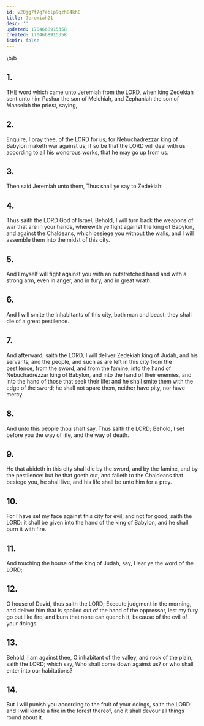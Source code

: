 ```yaml
---
id: v20jg7f7q7eblp9qzh84kh8
title: Jeremiah21
desc: ''
updated: 1704668915358
created: 1704668915358
isDir: false
---
```

\b\b
## 1.
THE word which came unto Jeremiah from the LORD, when king Zedekiah sent unto him Pashur the son of Melchiah, and Zephaniah the son of Maaseiah the priest, saying,
## 2.
Enquire, I pray thee, of the LORD for us; for Nebuchadrezzar king of Babylon maketh war against us; if so be that the LORD will deal with us according to all his wondrous works, that he may go up from us.
## 3.
Then said Jeremiah unto them, Thus shall ye say to Zedekiah:
## 4.
Thus saith the LORD God of Israel; Behold, I will turn back the weapons of war that are in your hands, wherewith ye fight against the king of Babylon, and against the Chaldeans, which besiege you without the walls, and I will assemble them into the midst of this city.
## 5.
And I myself will fight against you with an outstretched hand and with a strong arm, even in anger, and in fury, and in great wrath.
## 6.
And I will smite the inhabitants of this city, both man and beast: they shall die of a great pestilence.
## 7.
And afterward, saith the LORD, I will deliver Zedekiah king of Judah, and his servants, and the people, and such as are left in this city from the pestilence, from the sword, and from the famine, into the hand of Nebuchadrezzar king of Babylon, and into the hand of their enemies, and into the hand of those that seek their life: and he shall smite them with the edge of the sword; he shall not spare them, neither have pity, nor have mercy.
## 8.
And unto this people thou shalt say, Thus saith the LORD; Behold, I set before you the way of life, and the way of death.
## 9.
He that abideth in this city shall die by the sword, and by the famine, and by the pestilence: but he that goeth out, and falleth to the Chaldeans that besiege you, he shall live, and his life shall be unto him for a prey.
## 10.
For I have set my face against this city for evil, and not for good, saith the LORD: it shall be given into the hand of the king of Babylon, and he shall burn it with fire.
## 11.
And touching the house of the king of Judah, say, Hear ye the word of the LORD;
## 12.
O house of David, thus saith the LORD; Execute judgment in the morning, and deliver him that is spoiled out of the hand of the oppressor, lest my fury go out like fire, and burn that none can quench it, because of the evil of your doings.
## 13.
Behold, I am against thee, O inhabitant of the valley, and rock of the plain, saith the LORD; which say, Who shall come down against us?  or who shall enter into our habitations?
## 14.
But I will punish you according to the fruit of your doings, saith the LORD: and I will kindle a fire in the forest thereof, and it shall devour all things round about it.
